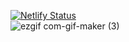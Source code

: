 [![Netlify Status](https://api.netlify.com/api/v1/badges/0ef0de29-1ee0-4c2b-9b6b-8d3bc6d4d54a/deploy-status)](https://app.netlify.com/sites/revol-cv/deploys)
<br/>
![ezgif com-gif-maker (3)](https://user-images.githubusercontent.com/56839789/144705631-a8747d18-3119-4f79-83b4-f542624ef5b6.gif)
